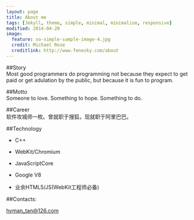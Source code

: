 ```yaml
---
layout: page
title: About me
tags: [Jekyll, theme, simple, minimal, minimalism, responsive]
modified: 2014-04-20
image:
  feature: so-simple-sample-image-4.jpg
  credit: Michael Rose
  creditlink: http://www.fenesky.com/about
---
```


##Story    
Most good programmers do programming not because they expect to get paid or get adulation by the public, but because it is fun to program.

##Motto   
Someone to love. Something to hope. Something to do.   

##Career    
软件攻城师一枚。曾就职于搜狐，现就职于阿里巴巴。   

##Technology

* C++

* WebKit/Chromium

* JavaScriptCore

* Google V8

* 业余HTML5/JS(WebKit工程师必备)  


##Contacts:   

<i class="icon icon-envelope"></i>
[hyman_tan@126.com](mailto:hyman_tan@126.com)
